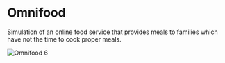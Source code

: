 # Omnifood
 Simulation of an online food service that provides meals to families which have not the time to cook proper meals.

![Omnifood 6](https://github.com/AnercioCadete/Omnifood/assets/130708658/e40d6d84-4c19-4902-b263-ed4624d2d16a)
